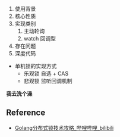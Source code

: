1. 使用背景
2. 核心性质
3. 实现类别
	1. 主动轮询
	2. watch 回调型
4. 存在问题
5. 深度代码

- 单机锁的实现方式
	- 乐观锁 自选 + CAS
	- 悲观锁 监听回调机制

**我去洗个澡**

## Reference

 - [Golang分布式锁技术攻略_哔哩哔哩_bilibili](https://www.bilibili.com/video/BV1Pm4y1b76u/?spm_id_from=333.337.search-card.all.click&vd_source=25509bb582bc4a25d86d871d5cdffca3)
